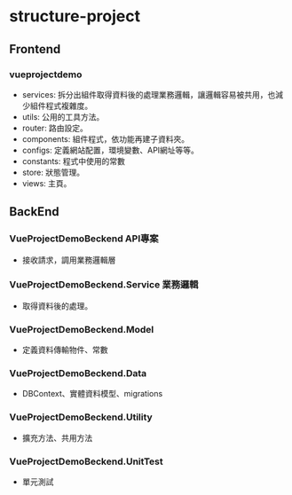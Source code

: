 # structure-project

## Frontend
### vueprojectdemo
 - services: 拆分出組件取得資料後的處理業務邏輯，讓邏輯容易被共用，也減少組件程式複雜度。
 - utils: 公用的工具方法。
 - router: 路由設定。
 - components: 組件程式，依功能再建子資料夾。
 - configs: 定義網站配置，環境變數、API網址等等。
 - constants: 程式中使用的常數
 - store: 狀態管理。
 - views: 主頁。

## BackEnd

### VueProjectDemoBeckend API專案
 - 接收請求，調用業務邏輯層

### VueProjectDemoBeckend.Service 業務邏輯
 - 取得資料後的處理。

### VueProjectDemoBeckend.Model
 - 定義資料傳輸物件、常數

### VueProjectDemoBeckend.Data
 - DBContext、實體資料模型、migrations

### VueProjectDemoBeckend.Utility
 - 擴充方法、共用方法

### VueProjectDemoBeckend.UnitTest
 - 單元測試

